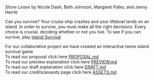 _Shore Leave_ by Nicole Dash, Beth Johnson, Margaret Palko, and Jenny Herrle

Can you survive? Your cruise ship crashes and your lifeboat lands on an island. In order to survive, you must make all the right decisions. Every choice is crucial, deciding whether or not you live. To see if you can survive, play [Island Survival]( https://pitt-cdm.github.io/twine--shore-leave/)  

For our collaborative project we have created an interactive twine island survival game  
To read our proposal click here [PROPOSAL.md](https://github.com/pitt-cdm/twine--shore-leave/blob/master/PROPOSAL.md)  
To read our preview explanation click here [PREVIEW.md](https://github.com/pitt-cdm/twine--shore-leave/blob/master/PREVIEW.md)  
To read our draft explanation click here [DRAFT.md](https://github.com/pitt-cdm/twine--shore-leave/blob/master/DRAFT.md)  
To read our credits/assests page click here [ASSETS.md](https://github.com/pitt-cdm/twine--shore-leave/blob/master/ASSETS.md)  
